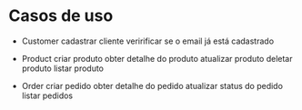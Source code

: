 # Casos de uso

- Customer
    cadastrar cliente
    veririficar se o email já está cadastrado

- Product
    criar produto
    obter detalhe do produto
    atualizar produto
    deletar produto
    listar produto

- Order
    criar pedido
    obter detalhe do pedido
    atualizar status do pedido
    listar pedidos